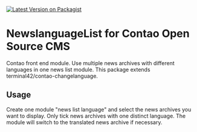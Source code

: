[![Latest Version on Packagist](http://img.shields.io/packagist/v/richardhj/contao-newslanguage-list.svg)](https://packagist.org/packages/richardhj/contao-newslanguage-list)

# NewslanguageList for Contao Open Source CMS

Contao front end module. Use multiple news archives with different languages in one news list module. This package extends terminal42/contao-changelanguage.

## Usage

Create one module "news list language" and select the news archives you want to display. Only tick news archives with one distinct language. The module will switch to the translated news archive if necessary.
